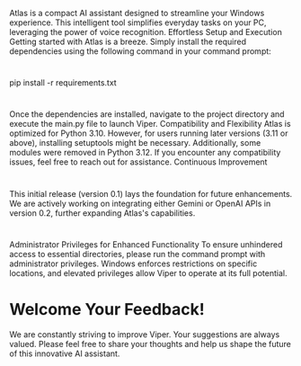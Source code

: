 
Atlas is a compact AI assistant designed to streamline your Windows experience. This intelligent tool simplifies everyday tasks on your PC, leveraging the power of voice recognition.
Effortless Setup and Execution
Getting started with Atlas is a breeze. Simply install the required dependencies using the following command in your command prompt:
# 
pip install -r requirements.txt
# 
Once the dependencies are installed, navigate to the project directory and execute the main.py file to launch Viper.
Compatibility and Flexibility
Atlas is optimized for Python 3.10. However, for users running later versions (3.11 or above), installing setuptools might be necessary. Additionally, some modules were removed in Python 3.12. If you encounter any compatibility issues, feel free to reach out for assistance.
Continuous Improvement
#
This initial release (version 0.1) lays the foundation for future enhancements. We are actively working on integrating either Gemini or OpenAI APIs in version 0.2, further expanding Atlas's capabilities.

# 
Administrator Privileges for Enhanced Functionality
To ensure unhindered access to essential directories, please run the command prompt with administrator privileges. Windows enforces restrictions on specific locations, and elevated privileges allow Viper to operate at its full potential.

# Welcome Your Feedback!
We are constantly striving to improve Viper. Your suggestions are always valued. Please feel free to share your thoughts and help us shape the future of this innovative AI assistant.
